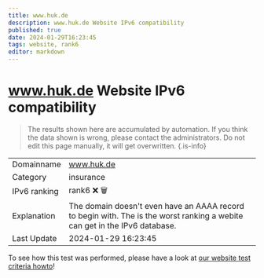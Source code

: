 ```yaml
---
title: www.huk.de
description: www.huk.de Website IPv6 compatibility
published: true
date: 2024-01-29T16:23:45
tags: website, rank6
editor: markdown
---
```


# www.huk.de Website IPv6 compatibility

> The results shown here are accumulated by automation. If you think the data shown is wrong, please contact the administrators. 
> Do not edit this page manually, it will get overwritten.
{.is-info}


|   |   |
| - | - |
| Domainname | www.huk.de
| Category | insurance |
| IPv6 ranking | rank6 :x: :wastebasket: |
| Explanation | The domain doesn't even have an AAAA record to begin with. The is the worst ranking a webite can get in the IPv6 database. |
| Last Update | 2024-01-29 16:23:45 |

To see how this test was performed, please have a look at [our website test criteria howto](/howto/testcriteria/website)!

